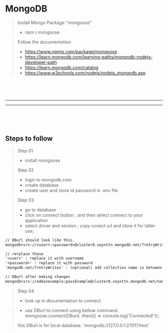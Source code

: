 # MongoDB

> Install Mongo Package "mongoose"
> - npm i mongoose

> Follow the documentation
> - https://www.npmjs.com/package/mongoose
> - https://learn.mongodb.com/learning-paths/mongodb-nodejs-developer-path
> - https://learn.mongodb.com/catalog
> - https://www.w3schools.com/nodejs/nodejs_mongodb.asp
> 

<br/><br/><br/>
<hr/>
<hr/>
<br/><br/><br>

## Steps to follow

> Step 01
> - install mongoose

> Step 02
> - login to mongodb.com 
> - create database 
> - create user and store id password in .env file

> Step 03
> - go to database
> - click on connect button ; and then select connect to your application
> - select driver and version ; copy conect url and store it for latter use;

```txt
// DBurl should look like this.
mongodb+srv://<user>:<password>@cluster0.seyxttn.mongodb.net/?retryWrites=true&w=majority

// rerplace these
'<user>' : replace it with username
'<password>' : replace it with password
'mongodb.net/?retryWrites' : (optional) add collection name in between '/<here>?' in that link

// DBurl after making changes
mongodb+srv://adminexample:passExample@cluster0.seyxttn.mongodb.net/node-test01?retryWrites=true&w=majority


```

> Step 04
> - look up in documentation to connect.

> - use DBurl to connect using bellow command.
mongoose.connect(DBurl)
  .then(() => console.log('Connected!'));

> this DBurl is for local database.
  'mongodb://127.0.0.1:27017/test'